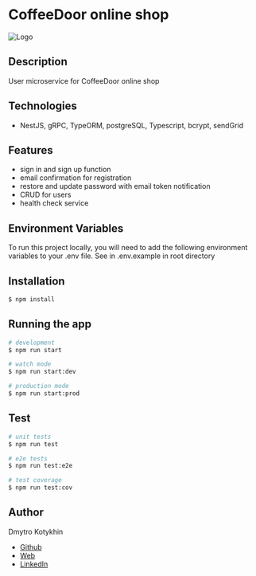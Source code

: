 # CoffeeDoor online shop

![Logo](https://coffeedoor-next14-sql.vercel.app/logo_700x191.webp)

## Description

User microservice for CoffeeDoor online shop

## Technologies

-   NestJS, gRPC, TypeORM, postgreSQL, Typescript, bcrypt, sendGrid

## Features

-   sign in and sign up function
-   email confirmation for registration
-   restore and update password with email token notification
-   CRUD for users
-   health check service

## Environment Variables

To run this project locally, you will need to add the following environment variables to your .env file. See in .env.example in root directory

## Installation

```bash
$ npm install
```

## Running the app

```bash
# development
$ npm run start

# watch mode
$ npm run start:dev

# production mode
$ npm run start:prod
```

## Test

```bash
# unit tests
$ npm run test

# e2e tests
$ npm run test:e2e

# test coverage
$ npm run test:cov
```

## Author

Dmytro Kotykhin
-   [Github](https://github.com/DKotykhin)
-   [Web](https://dmytro-kotykhin.pp.ua)
-   [LinkedIn](https://www.linkedin.com/in/dmytro-kotykhin-4683151b)

